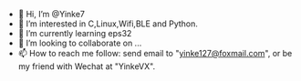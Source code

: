 - 👋 Hi, I’m @Yinke7
- 👀 I’m interested in C,Linux,Wifi,BLE and Python.
- 🌱 I’m currently learning eps32
- 💞️ I’m looking to collaborate on ...
- 📫 How to reach me follow: send email to "yinke127@foxmail.com", or be my friend with Wechat at "YinkeVX".

<!---
Yinke7/Yinke7 is a ✨ special ✨ repository because its `README.md` (this file) appears on your GitHub profile.
You can click the Preview link to take a look at your changes.
--->
